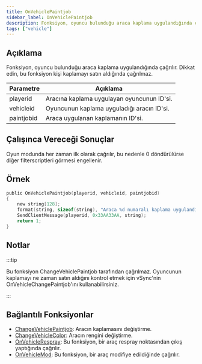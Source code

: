 ```yaml
---
title: OnVehiclePaintjob
sidebar_label: OnVehiclePaintjob
description: Fonksiyon, oyuncu bulunduğu araca kaplama uygulandığında çağrılır.
tags: ["vehicle"]
---
```


## Açıklama

Fonksiyon, oyuncu bulunduğu araca kaplama uygulandığında çağrılır. Dikkat edin, bu fonksiyon kişi kaplamayı satın aldığında çağrılmaz.

| Parametre  | Açıklama                                                         |
| ---------- | ---------------------------------------------------------------- |
| playerid   | Aracına kaplama uygulayan oyuncunun ID'si.                       |
| vehicleid  | Oyuncunun kaplama uyguladığı aracın ID'si.                       |
| paintjobid | Araca uygulanan kaplamanın ID'si.                                |

## Çalışınca Vereceği Sonuçlar

Oyun modunda her zaman ilk olarak çağrılır, bu nedenle 0 döndürülürse diğer filterscriptleri görmesi engellenir.

## Örnek

```c
public OnVehiclePaintjob(playerid, vehicleid, paintjobid)
{
    new string[128];
    format(string, sizeof(string), "Araca %d numaralı kaplama uygulandı!", paintjobid);
    SendClientMessage(playerid, 0x33AA33AA, string);
    return 1;
}
```

## Notlar

:::tip

Bu fonksiyon ChangeVehiclePaintjob tarafından çağrılmaz. Oyuncunun kaplamayı ne zaman satın aldığını kontrol etmek için vSync'nin OnVehicleChangePaintjob'ını kullanabilirsiniz.

:::

## Bağlantılı Fonksiyonlar

- [ChangeVehiclePaintjob](../functions/ChangeVehiclePaintjob): Aracın kaplamasını değiştirme.
- [ChangeVehicleColor](../functions/ChangeVehicleColor): Aracın rengini değiştirme.
- [OnVehicleRespray](OnVehicleRespray): Bu fonksiyon, bir araç respray noktasından çıkış yaptığında çağrılır.
- [OnVehicleMod](OnVehicleMod): Bu fonksiyon, bir araç modifiye edildiğinde çağrılır.
